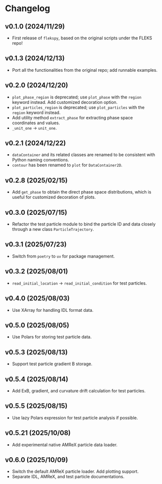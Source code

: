 # Changelog

<!--next-version-placeholder-->

## v0.1.0 (2024/11/29)

- First release of `flekspy`, based on the original scripts under the FLEKS repo!

## v0.1.3 (2024/12/13)

- Port all the functionalities from the original repo; add runnable examples.

## v0.2.0 (2024/12/20)

- `plot_phase_region` is deprecated; use `plot_phase` with the `region` keyword instead. Add customized decoration option.
- `plot_particles_region` is deprecated; use `plot_particles` with the `region` keyword instead.
- Add utility method `extract_phase` for extracting phase space coordinates and values.
- `_unit_one` -> `unit_one`.

## v0.2.1 (2024/12/22)

- `dataContainer` and its related classes are renamed to be consistent with Python naming conventions.
- `contour` has been renamed to `plot` for `DataContainer2D`.

## v0.2.8 (2025/02/15)

- Add `get_phase` to obtain the direct phase space distributions, which is useful for customized decoration of plots.

## v0.3.0 (2025/07/15)

- Refactor the test particle module to bind the particle ID and data closely through a new class `ParticleTrajectory`.

## v0.3.1 (2025/07/23)

- Switch from `poetry` to `uv` for package management.

## v0.3.2 (2025/08/01)

- `read_initial_location` -> `read_initial_condition` for test particles.

## v0.4.0 (2025/08/03)

- Use XArray for handling IDL format data.

## v0.5.0 (2025/08/05)

- Use Polars for storing test particle data.

## v0.5.3 (2025/08/13)

- Support test particle gradient B storage.

## v0.5.4 (2025/08/14)

- Add ExB, gradient, and curvature drift calculation for test particles.

## v0.5.5 (2025/08/15)

- Use lazy Polars expression for test particle analysis if possible.

## v0.5.21 (2025/10/08)

- Add experimental native AMReX particle data loader.

## v0.6.0 (2025/10/09)

- Switch the default AMReX particle loader. Add plotting support.
- Separate IDL, AMReX, and test particle documentations.
